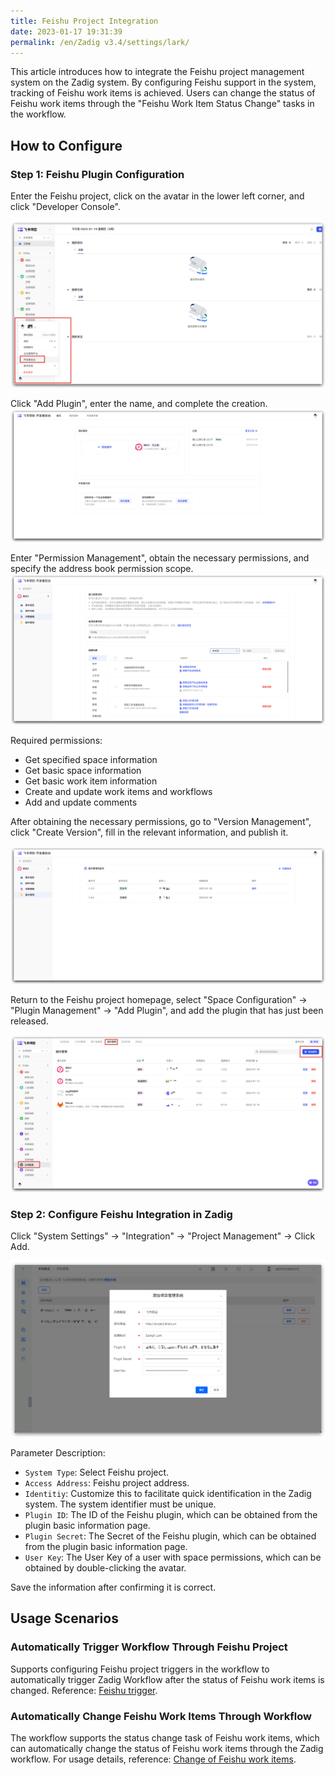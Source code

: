 ```yaml
---
title: Feishu Project Integration
date: 2023-01-17 19:31:39
permalink: /en/Zadig v3.4/settings/lark/
---
```


This article introduces how to integrate the Feishu project management system on the Zadig system. By configuring Feishu support in the system, tracking of Feishu work items is achieved. Users can change the status of Feishu work items through the "Feishu Work Item Status Change" tasks in the workflow.

## How to Configure

### Step 1: Feishu Plugin Configuration
Enter the Feishu project, click on the avatar in the lower left corner, and click "Developer Console".

![larkapp](../../../../_images/larkapp_config_01.png)

Click "Add Plugin", enter the name, and complete the creation.
![larkapp](../../../../_images/larkapp_config_02.png)

Enter "Permission Management", obtain the necessary permissions, and specify the address book permission scope.
![larkapp](../../../../_images/larkapp_config_03.png)

Required permissions:
- Get specified space information
- Get basic space information
- Get basic work item information
- Create and update work items and workflows
- Add and update comments

After obtaining the necessary permissions, go to "Version Management", click "Create Version", fill in the relevant information, and publish it.

![larkapp](../../../../_images/larkapp_config_04.png)

Return to the Feishu project homepage, select "Space Configuration" -> "Plugin Management" -> "Add Plugin", and add the plugin that has just been released.

![larkapp](../../../../_images/larkapp_config_05.png)

### Step 2: Configure Feishu Integration in Zadig

Click "System Settings" -> "Integration" -> "Project Management" -> Click Add.

![lark](../../../../_images/lark1.png)

Parameter Description:
- `System Type`: Select Feishu project.
- `Access Address`: Feishu project address.
- `Identitiy`: Customize this to facilitate quick identification in the Zadig system. The system identifier must be unique.
- `Plugin ID`: The ID of the Feishu plugin, which can be obtained from the plugin basic information page.
- `Plugin Secret`: The Secret of the Feishu plugin, which can be obtained from the plugin basic information page.
- `User Key`: The User Key of a user with space permissions, which can be obtained by double-clicking the avatar.

Save the information after confirming it is correct.

## Usage Scenarios

### Automatically Trigger Workflow Through Feishu Project

Supports configuring Feishu project triggers in the workflow to automatically trigger Zadig Workflow after the status of Feishu work items is changed. Reference: [Feishu trigger](/en/Zadig%20v3.4/project/workflow-trigger/#feishu-project-trigger).

### Automatically Change Feishu Work Items Through Workflow

The workflow supports the status change task of Feishu work items, which can automatically change the status of Feishu work items through the Zadig workflow. For usage details, reference: [Change of Feishu work items](/en/Zadig%20v3.4/project/workflow-jobs/#feishu-work-item-status-change).